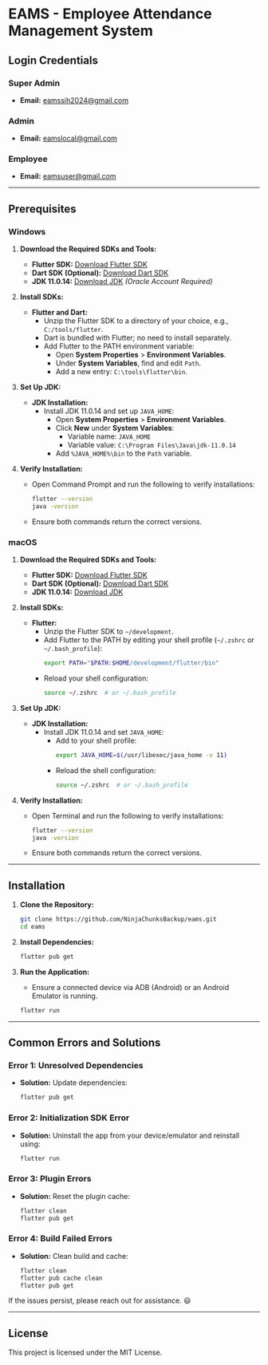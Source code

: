# EAMS - Employee Attendance Management System

## Login Credentials

### Super Admin
- **Email:** eamssih2024@gmail.com

### Admin
- **Email:** eamslocal@gmail.com

### Employee
- **Email:** eamsuser@gmail.com

---

## Prerequisites

### Windows

1. **Download the Required SDKs and Tools:**
   - **Flutter SDK:** [Download Flutter SDK](https://storage.googleapis.com/flutter_infra_release/releases/stable/windows/flutter_windows_3.0.0-stable.zip)
   - **Dart SDK (Optional):** [Download Dart SDK](https://storage.googleapis.com/dart-archive/channels/stable/release/2.17.0/sdk/dartsdk-windows-x64-release.zip)
   - **JDK 11.0.14:** [Download JDK](https://download.oracle.com/otn/java/jdk/11.0.14+8/7e5bbbfffe8b45e59d52a96aacab2f04/jdk-11.0.14_windows-x64_bin.exe) *(Oracle Account Required)*

2. **Install SDKs:**
   - **Flutter and Dart:**
     - Unzip the Flutter SDK to a directory of your choice, e.g., `C:/tools/flutter`.
     - Dart is bundled with Flutter; no need to install separately.
     - Add Flutter to the PATH environment variable:
       - Open **System Properties** > **Environment Variables**.
       - Under **System Variables**, find and edit `Path`.
       - Add a new entry: `C:\tools\flutter\bin`.

3. **Set Up JDK:**
   - **JDK Installation:**
     - Install JDK 11.0.14 and set up `JAVA_HOME`:
       - Open **System Properties** > **Environment Variables**.
       - Click **New** under **System Variables**:
         - Variable name: `JAVA_HOME`
         - Variable value: `C:\Program Files\Java\jdk-11.0.14`
       - Add `%JAVA_HOME%\bin` to the `Path` variable.

4. **Verify Installation:**
   - Open Command Prompt and run the following to verify installations:
     ```bash
     flutter --version
     java -version
     ```
   - Ensure both commands return the correct versions.

### macOS

1. **Download the Required SDKs and Tools:**
   - **Flutter SDK:** [Download Flutter SDK](https://storage.googleapis.com/flutter_infra_release/releases/stable/macos/flutter_macos_3.0.0-stable.zip)
   - **Dart SDK (Optional):** [Download Dart SDK](https://storage.googleapis.com/dart-archive/channels/stable/release/2.17.0/sdk/dartsdk-macos-x64-release.zip)
   - **JDK 11.0.14:** [Download JDK](https://www.oracle.com/in/java/technologies/javase/jdk11-archive-downloads.html#license-lightbox)

2. **Install SDKs:**
   - **Flutter:**
     - Unzip the Flutter SDK to `~/development`.
     - Add Flutter to the PATH by editing your shell profile (`~/.zshrc` or `~/.bash_profile`):
       ```bash
       export PATH="$PATH:$HOME/development/flutter/bin"
       ```
     - Reload your shell configuration:
       ```bash
       source ~/.zshrc  # or ~/.bash_profile
       ```

3. **Set Up JDK:**
   - **JDK Installation:**
     - Install JDK 11.0.14 and set `JAVA_HOME`:
       - Add to your shell profile:
         ```bash
         export JAVA_HOME=$(/usr/libexec/java_home -v 11)
         ```
       - Reload the shell configuration:
         ```bash
         source ~/.zshrc  # or ~/.bash_profile
         ```

4. **Verify Installation:**
   - Open Terminal and run the following to verify installations:
     ```bash
     flutter --version
     java -version
     ```
   - Ensure both commands return the correct versions.

---

## Installation

1. **Clone the Repository:**
    ```bash
    git clone https://github.com/NinjaChunksBackup/eams.git
    cd eams
    ```

2. **Install Dependencies:**
    ```bash
    flutter pub get
    ```

3. **Run the Application:**
   - Ensure a connected device via ADB (Android) or an Android Emulator is running.
    ```bash
    flutter run
    ```

---

## Common Errors and Solutions

### Error 1: Unresolved Dependencies
- **Solution:** Update dependencies:
    ```bash
    flutter pub get
    ```

### Error 2: Initialization SDK Error
- **Solution:** Uninstall the app from your device/emulator and reinstall using:
    ```bash
    flutter run
    ```

### Error 3: Plugin Errors
- **Solution:** Reset the plugin cache:
    ```bash
    flutter clean
    flutter pub get
    ```

### Error 4: Build Failed Errors
- **Solution:** Clean build and cache:
    ```bash
    flutter clean
    flutter pub cache clean
    flutter pub get
    ```

If the issues persist, please reach out for assistance. 😃

---

## License

This project is licensed under the MIT License.
